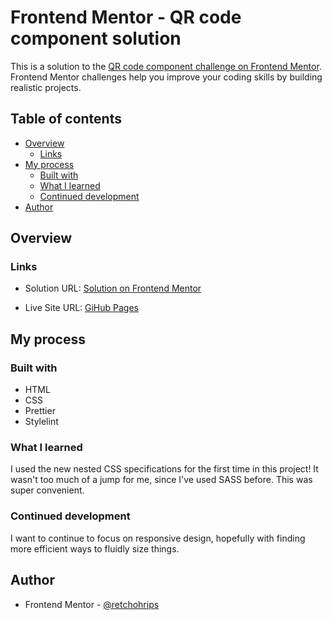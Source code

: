 # Frontend Mentor - QR code component solution

This is a solution to the [QR code component challenge on Frontend Mentor](https://www.frontendmentor.io/challenges/qr-code-component-iux_sIO_H). Frontend Mentor challenges help you improve your coding skills by building realistic projects.

## Table of contents

- [Overview](#overview)
  - [Links](#links)
- [My process](#my-process)
  - [Built with](#built-with)
  - [What I learned](#what-i-learned)
  - [Continued development](#continued-development)
- [Author](#author)

## Overview

### Links

- Solution URL: [Solution on Frontend Mentor](https://www.frontendmentor.io/solutions/qr-code-component-using-flexbox-and-modern-css-MtBVBvKEbv)

- Live Site URL: [GiHub Pages](https://retchohrips.github.io/qr-code-component/)

## My process

### Built with

- HTML
- CSS
- Prettier
- Stylelint

### What I learned

I used the new nested CSS specifications for the first time in this project! It wasn't too much of a jump for me, since I've used SASS before. This was super convenient.

### Continued development

I want to continue to focus on responsive design, hopefully with finding more efficient ways to fluidly size things.

## Author

- Frontend Mentor - [@retchohrips](https://www.frontendmentor.io/profile/retchohrips)
